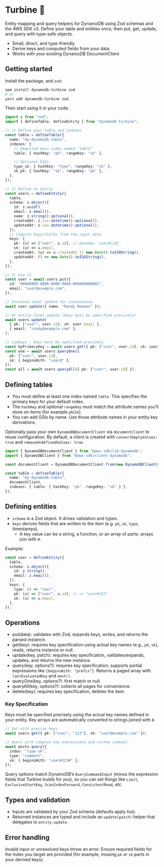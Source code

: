 # Turbine 🪭

Entity mapping and query helpers for DynamoDB using Zod schemas and the AWS SDK v3. Define your table and entities once, then put, get, update, and query with type-safe objects.

- Small, direct, and type-friendly
- Derive keys and computed fields from your data
- Works with your existing DynamoDB DocumentClient

## Getting started

Install the package, and `zod`:

```sh
npm install dynamodb-turbine zod
# or
yarn add dynamodb-turbine zod
```

Then start using it in your code:

```ts
import z from "zod";
import { defineTable, defineEntity } from "dynamodb-turbine";

// 1) Define your table and indexes
const table = defineTable({
  name: "my-dynamodb-table",
  indexes: {
    // Required main index named "table"
    table: { hashKey: "pk", rangeKey: "sk" },

    // Optional GSIs
    type_sk: { hashKey: "type", rangeKey: "sk" },
    sk_pk: { hashKey: "sk", rangeKey: "pk" },
  },
});

// 2) Define an entity
const users = defineEntity({
  table,
  schema: z.object({
    id: z.uuid(),
    email: z.email(),
    name: z.string().optional(),
    createdAt: z.iso.datetime().optional(),
    updatedAt: z.iso.datetime().optional(),
  }),
  // Compute keys/fields from the input data
  keys: {
    pk: (u) => ["user", u.id], // becomes `user#{id}`
    sk: (u) => u.email,
    createdAt: (u) => u.createdAt || new Date().toISOString(),
    updatedAt: () => new Date().toISOString(),
  },
});

// 3) Use it
const user = await users.put({
  id: "00000000-0000-0000-0000-000000000001",
  email: "user@example.com",
});

// Instance-level update for convenience
await user.update({ name: "Randy Newman" });

// Or entity-level update (keys must be specified precisely)
await users.update(
  { pk: ["user", user.id], sk: user.email },
  { email: "randy@example.com" },
);

// Lookups - keys must be specified precisely
const byPrimaryKey = await users.get({ pk: ["user", user.id], sk: user.email });
const one = await users.queryOne({
  pk: ["user", user.id],
  sk: { beginsWith: "user@" },
});
const all = await users.queryAll({ pk: ["user", user.id] });
```

## Defining tables

- You must define at least one index named `table`. This specifies the primary keys for your default index.
- The `hashKey` and optional `rangeKey` must match the attribute names you’ll store on items (for example `pk`/`sk`).
- You can add GSIs by name. Use those attribute names in your entity key derivations.

Optionally pass your own `DynamoDBDocumentClient` via `documentClient` to reuse configuration. By default, a client is created with `convertEmptyValues: true` and `removeUndefinedValues: true`.

```ts
import { DynamoDBDocumentClient } from "@aws-sdk/lib-dynamodb";
import { DynamoDBClient } from "@aws-sdk/client-dynamodb";

const documentClient = DynamoDBDocumentClient.from(new DynamoDBClient());

const table = defineTable({
  name: "my-dynamodb-table",
  documentClient,
  indexes: { table: { hashKey: "pk", rangeKey: "sk" } },
});
```

## Defining entities

- `schema` is a Zod object. It drives validation and types.
- `keys` derives fields that are written to the item (e.g. `pk`, `sk`, `type`, timestamps).
  - A key value can be a string, a function, or an array of parts; arrays join with `#`.

Example:

```ts
const user = defineEntity({
  table,
  schema: z.object({
    id: z.string(),
    email: z.email(),
  }),
  keys: {
    type: () => "user",
    pk: (u) => ["user", u.id], // => "user#123"
    sk: (u) => u.email,
  },
});
```

## Operations

- put(data): validates with Zod, expands keys, writes, and returns the parsed instance.
- get(key): requires key specification using actual key names (e.g., `pk`, `sk`), reads, returns instance or null.
- update(key, patch): requires key specification, validates/expands, updates, and returns the new instance.
- query(key, options?): requires key specification; supports partial expressions like `{beginsWith: "prefix"}`. Returns a paged array with `lastEvaluatedKey` and `next()`.
- queryOne(key, options?): first match or null.
- queryAll(key, options?): collects all pages for convenience.
- delete(key): requires key specification, deletes the item.

### Key Specification

Keys must be specified precisely using the actual key names defined in your entity. Key arrays are automatically converted to strings joined with `#`.

```ts
// Get with precise keys
await users.get({ pk: ["user", "123"], sk: "user@example.com" });

// Query with complex key expressions and custom indexes
await posts.query({
  index: "type-sk",
  type: "comment",
  sk: { beginsWith: "user#123#" },
});
```

Query options match DynamoDB’s `QueryCommandInput` (minus the expression fields that Turbine builds for you), so you can set things like `Limit`, `ExclusiveStartKey`, `ScanIndexForward`, `ConsistentRead`, etc.

## Types and validation

- Inputs are validated by your Zod schema (defaults apply too).
- Returned instances are typed and include an `update(patch)` helper that delegates to `entity.update`.

## Error handling

Invalid input or unresolved keys throw an error. Ensure required fields for the index you target are provided (for example, missing `pk` or `sk` parts in your derived keys).
